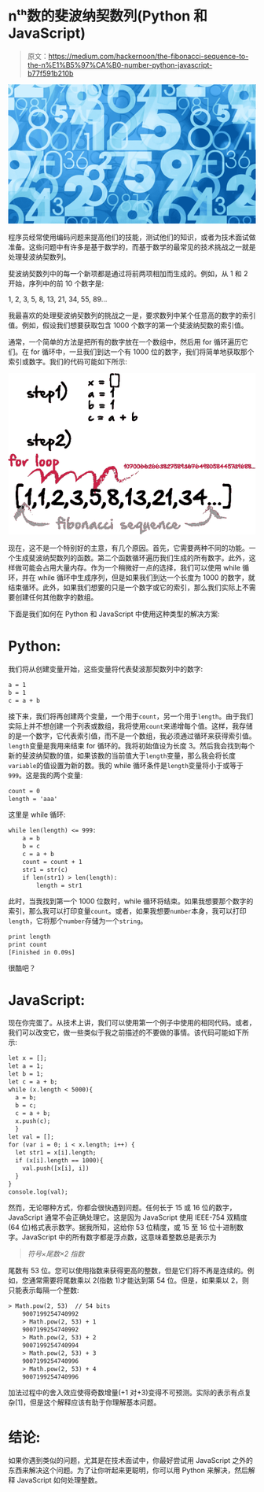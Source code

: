 # nᵗʰ数的斐波纳契数列(Python 和 JavaScript)

> 原文：<https://medium.com/hackernoon/the-fibonacci-sequence-to-the-n%E1%B5%97%CA%B0-number-python-javascript-b77f591b210b>

![](img/96d0aa2d670dbc5d562bf976d13fd568.png)

程序员经常使用编码问题来提高他们的技能，测试他们的知识，或者为技术面试做准备。这些问题中有许多是基于数学的，而基于数学的最常见的技术挑战之一就是处理斐波纳契数列。

斐波纳契数列中的每一个新项都是通过将前两项相加而生成的。例如，从 1 和 2 开始，序列中的前 10 个数字是:

1, 2, 3, 5, 8, 13, 21, 34, 55, 89…

我最喜欢的处理斐波纳契数列的挑战之一是，要求数列中某个任意高的数字的索引值。例如，假设我们想要获取包含 1000 个数字的第一个斐波纳契数的索引值。

通常，一个简单的方法是把所有的数字放在一个数组中，然后用 for 循环遍历它们。在 for 循环中，一旦我们到达一个有 1000 位的数字，我们将简单地获取那个索引或数字。我们的代码可能如下所示:

![](img/e96d98d6787d9c7e6866a634626c3203.png)

现在，这不是一个特别好的主意，有几个原因。首先，它需要两种不同的功能。一个生成斐波纳契数列的函数。第二个函数循环遍历我们生成的所有数字。此外，这样做可能会占用大量内存。作为一个稍微好一点的选择，我们可以使用 while 循环，并在 while 循环中生成序列，但是如果我们到达一个长度为 1000 的数字，就结束循环。此外，如果我们想要的只是一个数字或它的索引，那么我们实际上不需要创建任何其他数字的数组。

下面是我们如何在 Python 和 JavaScript 中使用这种类型的解决方案:

# Python:

我们将从创建变量开始，这些变量将代表斐波那契数列中的数字:

```
a = 1
b = 1
c = a + b
```

接下来，我们将再创建两个变量，一个用于`count`，另一个用于`length`。由于我们实际上并不想创建一个列表或数组，我将使用`count`来递增每个值。这样，我存储的是一个数字，它代表索引值，而不是一个数组，我必须通过循环来获得索引值。`length`变量是我用来结束 for 循环的。我将初始值设为长度 3。然后我会找到每个新的斐波纳契数的值，如果该数的当前值大于`length`变量，那么我会将长度`variable`的值设置为新的数。我的 while 循环条件是`length`变量将小于或等于`999`。这是我的两个变量:

```
count = 0
length = 'aaa'
```

这里是 while 循环:

```
while len(length) <= 999:
    a = b
    b = c
    c = a + b
    count = count + 1
    str1 = str(c)
    if len(str1) > len(length):
        length = str1
```

此时，当我找到第一个 1000 位数时，while 循环将结束。如果我想要那个数字的索引，那么我可以打印变量`count`。或者，如果我想要`number`本身，我可以打印`length`，它将那个`number`存储为一个`string`。

```
print length
print count
[Finished in 0.09s]
```

很酷吧？

# JavaScript:

现在你完蛋了。从技术上讲，我们可以使用第一个例子中使用的相同代码。或者，我们可以改变它，做一些类似于我之前描述的不要做的事情。该代码可能如下所示:

```
let x = [];
let a = 1;
let b = 1;
let c = a + b;
while (x.length < 5000){
  a = b;
  b = c;
  c = a + b;
  x.push(c);
  }
let val = [];
for (var i = 0; i < x.length; i++) {
  let str1 = x[i].length;
  if (x[i].length == 1000){
    val.push([x[i], i])
  }
}
console.log(val);
```

然而，无论哪种方式，你都会很快遇到问题。任何长于 15 或 16 位的数字，JavaScript 通常不会正确处理它。这是因为 JavaScript 使用 IEEE-754 双精度(64 位)格式表示数字。据我所知，这给你 53 位精度，或 15 至 16 位十进制数字。JavaScript 中的所有数字都是浮点数，这意味着整数总是表示为

> *符号×尾数×2 指数*

尾数有 53 位。您可以使用指数来获得更高的整数，但是它们将不再是连续的。例如，您通常需要将尾数乘以 2(指数 1)才能达到第 54 位。但是，如果乘以 2，则只能表示每隔一个整数:

```
> Math.pow(2, 53)  // 54 bits
    9007199254740992
    > Math.pow(2, 53) + 1
    9007199254740992
    > Math.pow(2, 53) + 2
    9007199254740994
    > Math.pow(2, 53) + 3
    9007199254740996
    > Math.pow(2, 53) + 4
    9007199254740996
```

加法过程中的舍入效应使得奇数增量(+1 对+3)变得不可预测。实际的表示有点复杂[1]，但是这个解释应该有助于你理解基本问题。

# 结论:

如果你遇到类似的问题，尤其是在技术面试中，你最好尝试用 JavaScript 之外的东西来解决这个问题。为了让你听起来更聪明，你可以用 Python 来解决，然后解释 JavaScript 如何处理整数。